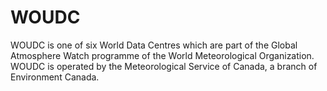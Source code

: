 WOUDC
=====

WOUDC is one of six World Data Centres which are part of the
Global Atmosphere Watch programme of the World Meteorological Organization.
WOUDC is operated by the Meteorological Service of Canada,
a branch of Environment Canada.
